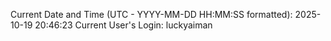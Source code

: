 Current Date and Time (UTC - YYYY-MM-DD HH:MM:SS formatted): 2025-10-19 20:46:23
Current User's Login: luckyaiman
